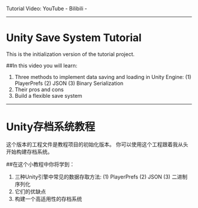 Tutorial Video:
YouTube - 
Bilibili - 

-----------------------------------------------------------

# Unity Save System Tutorial
This is the initialization version of the tutorial project.

##In this video you will learn: 
1. Three methods to implement data saving and loading in Unity Engine: 
    (1) PlayerPrefs
    (2) JSON
    (3) Binary Serialization
2. Their pros and cons
3. Build a flexible save system

-----------------------------------------------------------

# Unity存档系统教程
这个版本的工程文件是教程项目的初始化版本。
你可以使用这个工程跟着我从头开始构建存档系统。

##在这个小教程中你将学到：
1. 三种Unity引擎中常见的数据存取方法:
    (1) PlayerPrefs
    (2) JSON
    (3) 二进制序列化
2. 它们的优缺点
3. 构建一个高适用性的存档系统